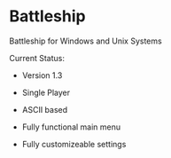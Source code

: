 # Battleship
Battleship for Windows and Unix Systems

Current Status:

- Version 1.3 

- Single Player

- ASCII based

- Fully functional main menu

- Fully customizeable settings
